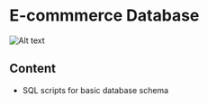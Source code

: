 # E-commmerce Database

![Alt text](https://drive.google.com/file/d/15vXU8mth9jgrWz8P7BMRlIpOMtP4SmNU/view?usp=sharing)


## Content
- SQL scripts for basic database schema
